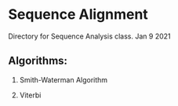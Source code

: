 # Sequence Alignment
Directory for Sequence Analysis class. Jan 9 2021

## Algorithms:

1. Smith-Waterman Algorithm

2. Viterbi 
